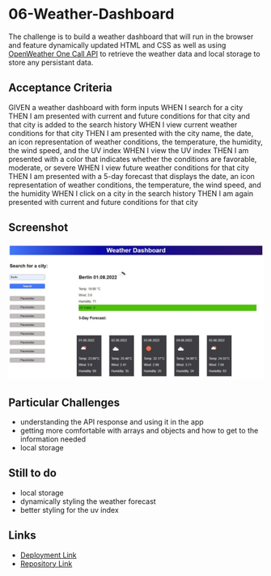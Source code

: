 # 06-Weather-Dashboard

The challenge is to build a weather dashboard that will run in the browser and feature dynamically updated HTML and CSS as well as using
[OpenWeather One Call API](https://openweathermap.org/api/one-call-api) to retrieve the weather data and local storage to store any persistant data.

## Acceptance Criteria

GIVEN a weather dashboard with form inputs
WHEN I search for a city
THEN I am presented with current and future conditions for that city and that city is added to the search history
WHEN I view current weather conditions for that city
THEN I am presented with the city name, the date, an icon representation of weather conditions, the temperature, the humidity, the wind speed, and the UV index
WHEN I view the UV index
THEN I am presented with a color that indicates whether the conditions are favorable, moderate, or severe
WHEN I view future weather conditions for that city
THEN I am presented with a 5-day forecast that displays the date, an icon representation of weather conditions, the temperature, the wind speed, and the humidity
WHEN I click on a city in the search history
THEN I am again presented with current and future conditions for that city

## Screenshot

![Screenshot of weather dashboard](./assets/Screenshot_weather-dashboard.JPG)

## Particular Challenges

- understanding the API response and using it in the app
- getting more comfortable with arrays and objects and how to get to the information needed
- local storage

## Still to do

- local storage
- dynamically styling the weather forecast
- better styling for the uv index

## Links

- [Deployment Link](https://henniepenny.github.io/06-Weather-Dashboard/)
- [Repository Link](https://github.com/HenniePenny/06-Weather-Dashboard)
